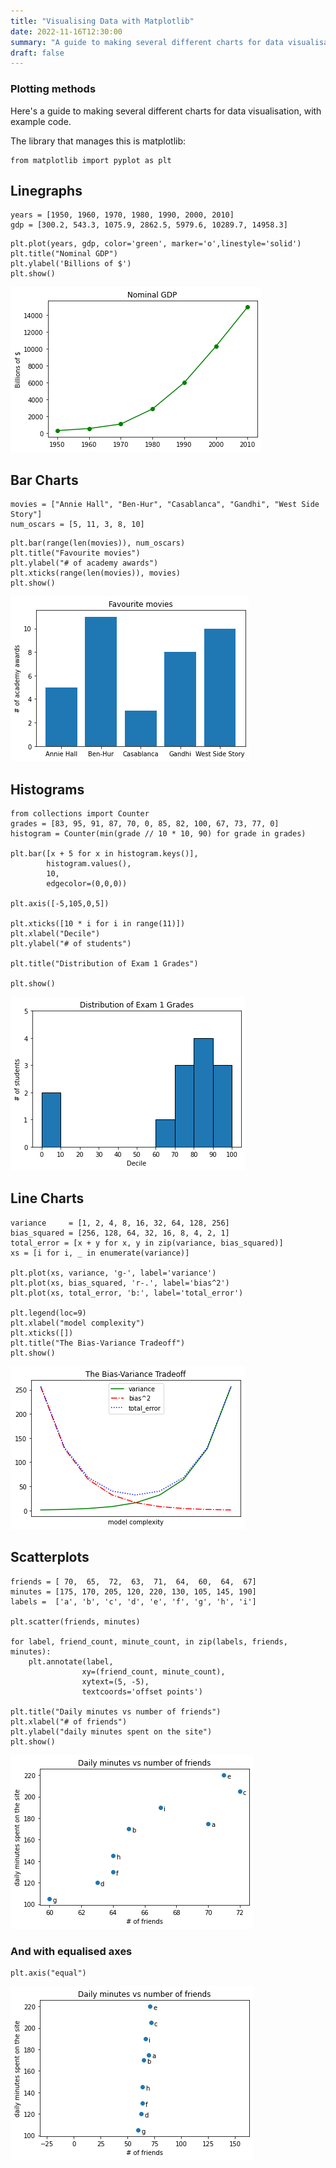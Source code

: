 ```yaml
---
title: "Visualising Data with Matplotlib"
date: 2022-11-16T12:30:00
summary: "A guide to making several different charts for data visualisation, with example code"
draft: false
---
```


### Plotting methods

Here's a guide to making several different charts for data visualisation, with example code.


The library that manages this is matplotlib:

```
from matplotlib import pyplot as plt
```

## Linegraphs

```
years = [1950, 1960, 1970, 1980, 1990, 2000, 2010]
gdp = [300.2, 543.3, 1075.9, 2862.5, 5979.6, 10289.7, 14958.3]
```

```
plt.plot(years, gdp, color='green', marker='o',linestyle='solid')
plt.title("Nominal GDP")
plt.ylabel('Billions of $')
plt.show()
```

![image](/images/matplotlinegraph.png)


## Bar Charts
```
movies = ["Annie Hall", "Ben-Hur", "Casablanca", "Gandhi", "West Side Story"]
num_oscars = [5, 11, 3, 8, 10]
```

```
plt.bar(range(len(movies)), num_oscars)
plt.title("Favourite movies")
plt.ylabel("# of academy awards")
plt.xticks(range(len(movies)), movies)
plt.show()
```

![image](/images/matplotbarchart.png)

## Histograms

```
from collections import Counter
grades = [83, 95, 91, 87, 70, 0, 85, 82, 100, 67, 73, 77, 0]
histogram = Counter(min(grade // 10 * 10, 90) for grade in grades)

plt.bar([x + 5 for x in histogram.keys()],
        histogram.values(),
        10,
        edgecolor=(0,0,0))

plt.axis([-5,105,0,5])

plt.xticks([10 * i for i in range(11)])
plt.xlabel("Decile")
plt.ylabel("# of students")

plt.title("Distribution of Exam 1 Grades")

plt.show()
```

![image](/images/matplothistogram.png)


## Line Charts

```
variance     = [1, 2, 4, 8, 16, 32, 64, 128, 256]
bias_squared = [256, 128, 64, 32, 16, 8, 4, 2, 1]
total_error = [x + y for x, y in zip(variance, bias_squared)]
xs = [i for i, _ in enumerate(variance)]

plt.plot(xs, variance, 'g-', label='variance')
plt.plot(xs, bias_squared, 'r-.', label='bias^2')
plt.plot(xs, total_error, 'b:', label='total_error')

plt.legend(loc=9)
plt.xlabel("model complexity")
plt.xticks([])
plt.title("The Bias-Variance Tradeoff")
plt.show()
```

![image](/images/matplotlinechart.png)

## Scatterplots

```
friends = [ 70,  65,  72,  63,  71,  64,  60,  64,  67]
minutes = [175, 170, 205, 120, 220, 130, 105, 145, 190]
labels =  ['a', 'b', 'c', 'd', 'e', 'f', 'g', 'h', 'i']

plt.scatter(friends, minutes)

for label, friend_count, minute_count, in zip(labels, friends, minutes):
    plt.annotate(label,
                xy=(friend_count, minute_count),
                xytext=(5, -5),
                textcoords='offset points')

plt.title("Daily minutes vs number of friends")
plt.xlabel("# of friends")
plt.ylabel("daily minutes spent on the site")
plt.show()
```

![image](/images/matplotscatterplot.png)

### And with equalised axes

```
plt.axis("equal")
```

![image](/images/matplotscatterplotaxes.png)